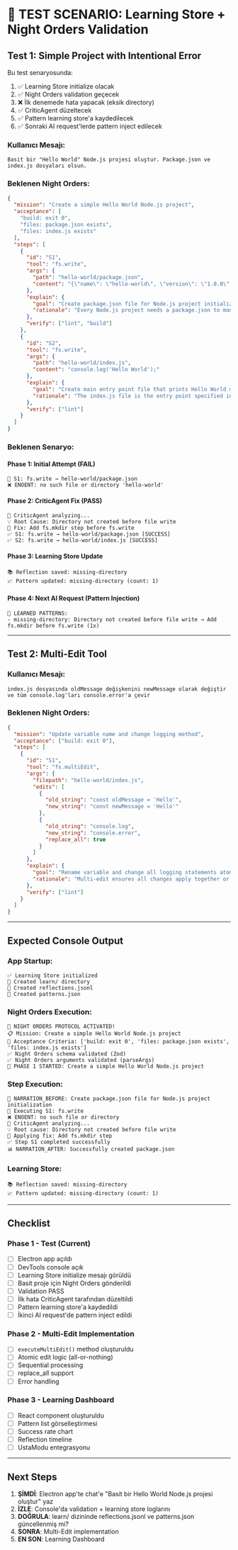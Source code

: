 # 🧪 TEST SCENARIO: Learning Store + Night Orders Validation

## Test 1: Simple Project with Intentional Error

Bu test senaryosunda:
1. ✅ Learning Store initialize olacak
2. ✅ Night Orders validation geçecek  
3. ❌ İlk denemede hata yapacak (eksik directory)
4. ✅ CriticAgent düzeltecek
5. ✅ Pattern learning store'a kaydedilecek
6. ✅ Sonraki AI request'lerde pattern inject edilecek

### Kullanıcı Mesajı:
```
Basit bir "Hello World" Node.js projesi oluştur. Package.json ve index.js dosyaları olsun.
```

### Beklenen Night Orders:
```json
{
  "mission": "Create a simple Hello World Node.js project",
  "acceptance": [
    "build: exit 0",
    "files: package.json exists",
    "files: index.js exists"
  ],
  "steps": [
    {
      "id": "S1",
      "tool": "fs.write",
      "args": {
        "path": "hello-world/package.json",
        "content": "{\"name\": \"hello-world\", \"version\": \"1.0.0\", \"main\": \"index.js\"}"
      },
      "explain": {
        "goal": "Create package.json file for Node.js project initialization",
        "rationale": "Every Node.js project needs a package.json to manage dependencies and metadata"
      },
      "verify": ["lint", "build"]
    },
    {
      "id": "S2", 
      "tool": "fs.write",
      "args": {
        "path": "hello-world/index.js",
        "content": "console.log('Hello World');"
      },
      "explain": {
        "goal": "Create main entry point file that prints Hello World message",
        "rationale": "The index.js file is the entry point specified in package.json main field"
      },
      "verify": ["lint"]
    }
  ]
}
```

### Beklenen Senaryo:

#### Phase 1: Initial Attempt (FAIL)
```
🔧 S1: fs.write → hello-world/package.json
❌ ENOENT: no such file or directory 'hello-world'
```

#### Phase 2: CriticAgent Fix (PASS)
```
🧠 CriticAgent analyzing...
💡 Root Cause: Directory not created before file write
🔧 Fix: Add fs.mkdir step before fs.write
✅ S1: fs.write → hello-world/package.json [SUCCESS]
✅ S2: fs.write → hello-world/index.js [SUCCESS]
```

#### Phase 3: Learning Store Update
```
📚 Reflection saved: missing-directory
📈 Pattern updated: missing-directory (count: 1)
```

#### Phase 4: Next AI Request (Pattern Injection)
```
🧠 LEARNED PATTERNS:
- missing-directory: Directory not created before file write → Add fs.mkdir before fs.write (1x)
```

---

## Test 2: Multi-Edit Tool

### Kullanıcı Mesajı:
```
index.js dosyasında oldMessage değişkenini newMessage olarak değiştir ve tüm console.log'ları console.error'a çevir
```

### Beklenen Night Orders:
```json
{
  "mission": "Update variable name and change logging method",
  "acceptance": ["build: exit 0"],
  "steps": [
    {
      "id": "S1",
      "tool": "fs.multiEdit",
      "args": {
        "filepath": "hello-world/index.js",
        "edits": [
          {
            "old_string": "const oldMessage = 'Hello'",
            "new_string": "const newMessage = 'Hello'"
          },
          {
            "old_string": "console.log",
            "new_string": "console.error",
            "replace_all": true
          }
        ]
      },
      "explain": {
        "goal": "Rename variable and change all logging statements atomically",
        "rationale": "Multi-edit ensures all changes apply together or none at all, preventing inconsistent state"
      },
      "verify": ["lint"]
    }
  ]
}
```

---

## Expected Console Output

### App Startup:
```
✅ Learning Store initialized
📁 Created learn/ directory
📝 Created reflections.jsonl
📝 Created patterns.json
```

### Night Orders Execution:
```
🧭 NIGHT ORDERS PROTOCOL ACTIVATED!
📋 Mission: Create a simple Hello World Node.js project
🎯 Acceptance Criteria: ['build: exit 0', 'files: package.json exists', 'files: index.js exists']
✅ Night Orders schema validated (Zod)
✅ Night Orders arguments validated (parseArgs)
🎯 PHASE 1 STARTED: Create a simple Hello World Node.js project
```

### Step Execution:
```
📝 NARRATION_BEFORE: Create package.json file for Node.js project initialization
🔧 Executing S1: fs.write
❌ ENOENT: no such file or directory
🧠 CriticAgent analyzing...
💡 Root cause: Directory not created before file write
🔧 Applying fix: Add fs.mkdir step
✅ Step S1 completed successfully
📊 NARRATION_AFTER: Successfully created package.json
```

### Learning Store:
```
📚 Reflection saved: missing-directory
📈 Pattern updated: missing-directory (count: 1)
```

---

## Checklist

### Phase 1 - Test (Current)
- [ ] Electron app açıldı
- [ ] DevTools console açık
- [ ] Learning Store initialize mesajı görüldü
- [ ] Basit proje için Night Orders gönderildi
- [ ] Validation PASS
- [ ] İlk hata CriticAgent tarafından düzeltildi
- [ ] Pattern learning store'a kaydedildi
- [ ] İkinci AI request'de pattern inject edildi

### Phase 2 - Multi-Edit Implementation
- [ ] `executeMultiEdit()` method oluşturuldu
- [ ] Atomic edit logic (all-or-nothing)
- [ ] Sequential processing
- [ ] replace_all support
- [ ] Error handling

### Phase 3 - Learning Dashboard
- [ ] React component oluşturuldu
- [ ] Pattern list görselleştirmesi
- [ ] Success rate chart
- [ ] Reflection timeline
- [ ] UstaModu entegrasyonu

---

## Next Steps

1. **ŞİMDİ**: Electron app'te chat'e "Basit bir Hello World Node.js projesi oluştur" yaz
2. **İZLE**: Console'da validation + learning store loglarını
3. **DOĞRULA**: learn/ dizininde reflections.jsonl ve patterns.json güncellenmiş mi?
4. **SONRA**: Multi-Edit implementation
5. **EN SON**: Learning Dashboard
